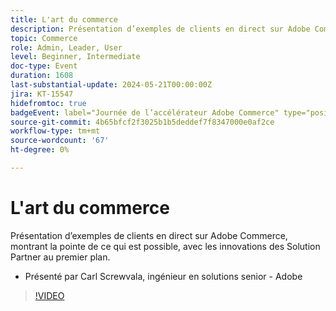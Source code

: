 ```yaml
---
title: L'art du commerce
description: Présentation d’exemples de clients en direct sur Adobe Commerce, montrant la pointe de ce qui est possible, avec les innovations des Solution Partner au premier plan.
topic: Commerce
role: Admin, Leader, User
level: Beginner, Intermediate
doc-type: Event
duration: 1608
last-substantial-update: 2024-05-21T00:00:00Z
jira: KT-15547
hidefromtoc: true
badgeEvent: label="Journée de l’accélérateur Adobe Commerce" type="positive" url="https://experienceleague.adobe.com/en/docs/events/apac-commerce-recordings/2024/accelerator-day/overview.html"
source-git-commit: 4b65bfcf2f3025b1b5deddef7f8347000e0af2ce
workflow-type: tm+mt
source-wordcount: '67'
ht-degree: 0%

---
```



# L&#39;art du commerce

Présentation d’exemples de clients en direct sur Adobe Commerce, montrant la pointe de ce qui est possible, avec les innovations des Solution Partner au premier plan.

+ Présenté par Carl Screwvala, ingénieur en solutions senior - Adobe

>[!VIDEO](https://video.tv.adobe.com/v/3429274/?learn=on)
